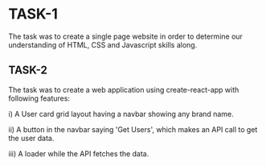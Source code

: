 # TASK-1

The task was to create a single page website in order to determine our understanding of HTML, CSS and Javascript skills along.

## TASK-2

The task was to create a web application using create-react-app with following features:

i) A User card grid layout having a navbar showing any brand name.

ii) A button in the navbar saying 'Get Users', which makes an API call to get the user data.

iii) A loader while the API fetches the data.
